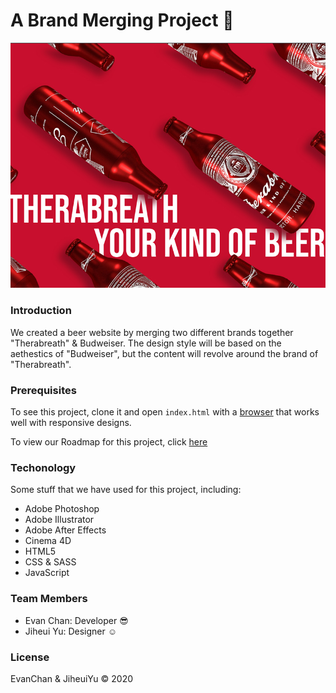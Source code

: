 # A Brand Merging Project :page_facing_up:

![Therabreath](images/readme_banner.jpg "Therabreath Banner")

### Introduction
We created a beer website by merging two different brands together "Therabreath" & Budweiser.
The design style will be based on the aethestics of "Budweiser", but the content will revolve around the brand of "Therabreath".

### Prerequisites

To see this project, clone it and open `index.html` with a [browser](https://www.google.com/chrome/) that works well with responsive designs.

To view our Roadmap for this project, click [here](https://docs.google.com/document/d/1Uh4-_7EEtK07nYwV0pA6GJO_X9-JPdzIEDwVTaEjhd4/edit?usp=sharing)

### Techonology
Some stuff that we have used for this project, including:
- Adobe Photoshop
- Adobe Illustrator
- Adobe After Effects
- Cinema 4D
- HTML5
- CSS & SASS
- JavaScript

### Team Members
- Evan Chan: Developer :sunglasses:
- Jiheui Yu: Designer	:relaxed:

### License

EvanChan & JiheuiYu :copyright: 2020
